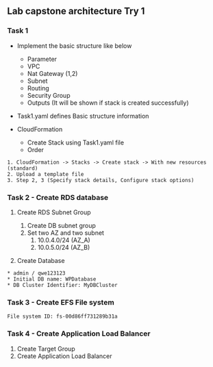 ## Lab capstone architecture Try 1




### Task 1

* Implement the basic structure like below
  * Parameter
  * VPC
  * Nat Gateway (1,2)
  * Subnet
  * Routing
  * Security Group
  * Outputs (It will be shown if stack is created successfully)


* Task1.yaml defines Basic structure information


* CloudFormation
  * Create Stack using Task1.yaml file 
  * Order
```
1. CloudFormation -> Stacks -> Create stack -> With new resources (standard)
2. Upload a template file
3. Step 2, 3 (Specify stack details, Configure stack options)
```




### Task 2 - Create RDS database

1. Create RDS Subnet Group
   1. Create DB subnet group
   2. Set two AZ and two subnet 
      1. 10.0.4.0/24 (AZ_A)
      2. 10.0.5.0/24 (AZ_B)

2. Create Database
```
* admin / qwe123123
* Initial DB name: WPDatabase
* DB Cluster Identifier: MyDBCluster
```



### Task 3 - Create EFS File system
```
File system ID: fs-00d86ff731289b31a

```


### Task 4 - Create Application Load Balancer

1. Create Target Group
2. Create Application Load Balancer
